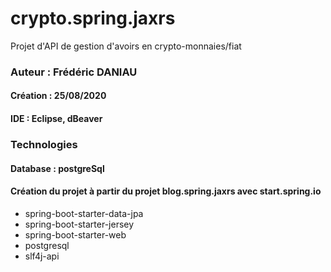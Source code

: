 # crypto.spring.jaxrs

Projet d'API de gestion d'avoirs en crypto-monnaies/fiat

### Auteur : Frédéric DANIAU
#### Création : 25/08/2020
#### IDE : Eclipse, dBeaver

### Technologies

#### Database : postgreSql
#### Création du projet à partir du projet blog.spring.jaxrs avec start.spring.io
* spring-boot-starter-data-jpa
* spring-boot-starter-jersey
* spring-boot-starter-web
* postgresql
* slf4j-api 

  
